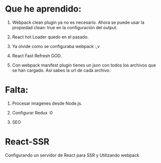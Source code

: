 # Que he aprendido:

1. Webpack clean plugin ya no es necesario. Ahora se puede usar la propiedad clean: true en la configuración del output.

2. React hot Loader quedo en el pasado.

3. Ya olvide como se configuraba webpack :,v

4. React Fast Refresh GOD.

5. Con webpack manifest plugin tienes un json con todos los archivos que se han cargado. Así sabes la url de cada archivo.


# Falta:

1. Procesar imagenes desde Node.js.

2. Configurar Redux :0

3. SEO

# React-SSR
Configurando un servidor de React para SSR y Utilizando webpack
